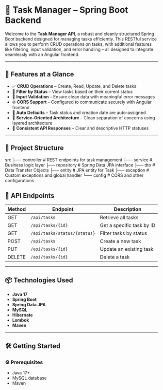 # 📝 Task Manager – Spring Boot Backend

Welcome to the **Task Manager API**, a robust and cleanly structured Spring Boot backend designed for managing tasks efficiently. This RESTful service allows you to perform CRUD operations on tasks, with additional features like filtering, input validation, and error handling – all designed to integrate seamlessly with an Angular frontend.

---

## 📌 Features at a Glance

- ✅ **CRUD Operations** – Create, Read, Update, and Delete tasks
- 📂 **Filter by Status** – View tasks based on their current status
- 🔐 **Input Validation** – Ensure clean data with meaningful error messages
- 🌐 **CORS Support** – Configured to communicate securely with Angular frontend
- 📅 **Auto Defaults** – Task status and creation date are auto-assigned
- 🧠 **Service-Oriented Architecture** – Clean separation of concerns using layered architecture
- 🧩 **Consistent API Responses** – Clear and descriptive HTTP statuses

---

## 📁 Project Structure
src 
    ├── controller # REST endpoints for task management 
    ├── service # Business logic layer 
    ├── repository # Spring Data JPA interface 
    ├── dto # Data Transfer Objects 
    ├── entity # JPA entity for Task 
    ├── exception # Custom exceptions and global handler 
    └── config # CORS and other configurations

## 📌 API Endpoints

| Method | Endpoint                            | Description                        |
|--------|-------------------------------------|------------------------------------|
| GET    | `/api/tasks`                        | Retrieve all tasks                 |
| GET    | `/api/tasks/{id}`                   | Get a specific task by ID          |
| GET    | `/api/tasks/status/{status}`        | Filter tasks by status             |
| POST   | `/api/tasks`                        | Create a new task                  |
| PUT    | `/api/tasks/{id}`                   | Update an existing task            |
| DELETE | `/api/tasks/{id}`                   | Delete a task                      |

---

## 📦 Technologies Used

- **Java 17**
- **Spring Boot**
- **Spring Data JPA**
- **MySQL**
- **Hibernate**
- **Lombok**
- **Maven**

---

## 🛠️ Getting Started

### ⚙️ Prerequisites

- Java 17+
- MySQL database
- Maven
